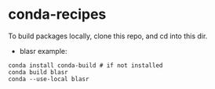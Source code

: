 # conda-recipes

To build packages locally, clone this repo, and cd into this dir.
* blasr example:
```
conda install conda-build # if not installed
conda build blasr
conda --use-local blasr
```
